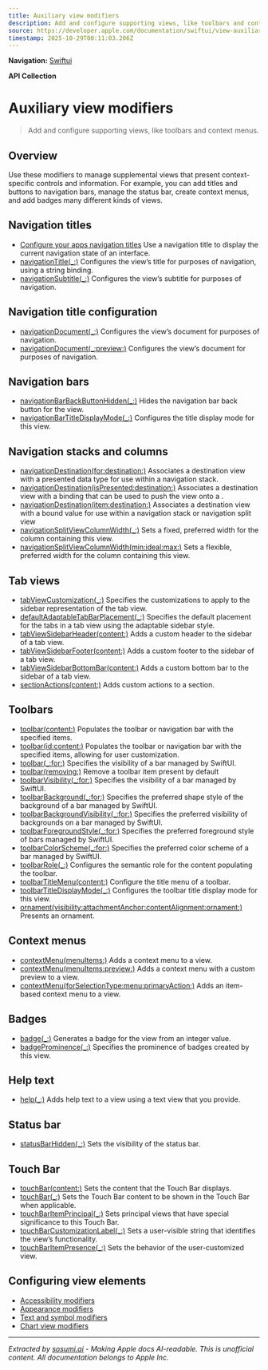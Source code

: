 ```yaml
---
title: Auxiliary view modifiers
description: Add and configure supporting views, like toolbars and context menus.
source: https://developer.apple.com/documentation/swiftui/view-auxiliary-views
timestamp: 2025-10-29T00:11:03.206Z
---
```


**Navigation:** [Swiftui](/documentation/swiftui)

**API Collection**

# Auxiliary view modifiers

> Add and configure supporting views, like toolbars and context menus.

## Overview

Use these modifiers to manage supplemental views that present context-specific controls and information. For example, you can add titles and buttons to navigation bars, manage the status bar, create context menus, and add badges many different kinds of views.

## Navigation titles

- [Configure your apps navigation titles](/documentation/swiftui/configure-your-apps-navigation-titles) Use a navigation title to display the current navigation state of an interface.
- [navigationTitle(_:)](/documentation/swiftui/view/navigationtitle(_:)) Configures the view’s title for purposes of navigation, using a string binding.
- [navigationSubtitle(_:)](/documentation/swiftui/view/navigationsubtitle(_:)) Configures the view’s subtitle for purposes of navigation.

## Navigation title configuration

- [navigationDocument(_:)](/documentation/swiftui/view/navigationdocument(_:)) Configures the view’s document for purposes of navigation.
- [navigationDocument(_:preview:)](/documentation/swiftui/view/navigationdocument(_:preview:)) Configures the view’s document for purposes of navigation.

## Navigation bars

- [navigationBarBackButtonHidden(_:)](/documentation/swiftui/view/navigationbarbackbuttonhidden(_:)) Hides the navigation bar back button for the view.
- [navigationBarTitleDisplayMode(_:)](/documentation/swiftui/view/navigationbartitledisplaymode(_:)) Configures the title display mode for this view.

## Navigation stacks and columns

- [navigationDestination(for:destination:)](/documentation/swiftui/view/navigationdestination(for:destination:)) Associates a destination view with a presented data type for use within a navigation stack.
- [navigationDestination(isPresented:destination:)](/documentation/swiftui/view/navigationdestination(ispresented:destination:)) Associates a destination view with a binding that can be used to push the view onto a .
- [navigationDestination(item:destination:)](/documentation/swiftui/view/navigationdestination(item:destination:)) Associates a destination view with a bound value for use within a navigation stack or navigation split view
- [navigationSplitViewColumnWidth(_:)](/documentation/swiftui/view/navigationsplitviewcolumnwidth(_:)) Sets a fixed, preferred width for the column containing this view.
- [navigationSplitViewColumnWidth(min:ideal:max:)](/documentation/swiftui/view/navigationsplitviewcolumnwidth(min:ideal:max:)) Sets a flexible, preferred width for the column containing this view.

## Tab views

- [tabViewCustomization(_:)](/documentation/swiftui/view/tabviewcustomization(_:)) Specifies the customizations to apply to the sidebar representation of the tab view.
- [defaultAdaptableTabBarPlacement(_:)](/documentation/swiftui/view/defaultadaptabletabbarplacement(_:)) Specifies the default placement for the tabs in a tab view using the adaptable sidebar style.
- [tabViewSidebarHeader(content:)](/documentation/swiftui/view/tabviewsidebarheader(content:)) Adds a custom header to the sidebar of a tab view.
- [tabViewSidebarFooter(content:)](/documentation/swiftui/view/tabviewsidebarfooter(content:)) Adds a custom footer to the sidebar of a tab view.
- [tabViewSidebarBottomBar(content:)](/documentation/swiftui/view/tabviewsidebarbottombar(content:)) Adds a custom bottom bar to the sidebar of a tab view.
- [sectionActions(content:)](/documentation/swiftui/view/sectionactions(content:)) Adds custom actions to a section.

## Toolbars

- [toolbar(content:)](/documentation/swiftui/view/toolbar(content:)) Populates the toolbar or navigation bar with the specified items.
- [toolbar(id:content:)](/documentation/swiftui/view/toolbar(id:content:)) Populates the toolbar or navigation bar with the specified items, allowing for user customization.
- [toolbar(_:for:)](/documentation/swiftui/view/toolbar(_:for:)) Specifies the visibility of a bar managed by SwiftUI.
- [toolbar(removing:)](/documentation/swiftui/view/toolbar(removing:)) Remove a toolbar item present by default
- [toolbarVisibility(_:for:)](/documentation/swiftui/view/toolbarvisibility(_:for:)) Specifies the visibility of a bar managed by SwiftUI.
- [toolbarBackground(_:for:)](/documentation/swiftui/view/toolbarbackground(_:for:)) Specifies the preferred shape style of the background of a bar managed by SwiftUI.
- [toolbarBackgroundVisibility(_:for:)](/documentation/swiftui/view/toolbarbackgroundvisibility(_:for:)) Specifies the preferred visibility of backgrounds on a bar managed by SwiftUI.
- [toolbarForegroundStyle(_:for:)](/documentation/swiftui/view/toolbarforegroundstyle(_:for:)) Specifies the preferred foreground style of bars managed by SwiftUI.
- [toolbarColorScheme(_:for:)](/documentation/swiftui/view/toolbarcolorscheme(_:for:)) Specifies the preferred color scheme of a bar managed by SwiftUI.
- [toolbarRole(_:)](/documentation/swiftui/view/toolbarrole(_:)) Configures the semantic role for the content populating the toolbar.
- [toolbarTitleMenu(content:)](/documentation/swiftui/view/toolbartitlemenu(content:)) Configure the title menu of a toolbar.
- [toolbarTitleDisplayMode(_:)](/documentation/swiftui/view/toolbartitledisplaymode(_:)) Configures the toolbar title display mode for this view.
- [ornament(visibility:attachmentAnchor:contentAlignment:ornament:)](/documentation/swiftui/view/ornament(visibility:attachmentanchor:contentalignment:ornament:)) Presents an ornament.

## Context menus

- [contextMenu(menuItems:)](/documentation/swiftui/view/contextmenu(menuitems:)) Adds a context menu to a view.
- [contextMenu(menuItems:preview:)](/documentation/swiftui/view/contextmenu(menuitems:preview:)) Adds a context menu with a custom preview to a view.
- [contextMenu(forSelectionType:menu:primaryAction:)](/documentation/swiftui/view/contextmenu(forselectiontype:menu:primaryaction:)) Adds an item-based context menu to a view.

## Badges

- [badge(_:)](/documentation/swiftui/view/badge(_:)) Generates a badge for the view from an integer value.
- [badgeProminence(_:)](/documentation/swiftui/view/badgeprominence(_:)) Specifies the prominence of badges created by this view.

## Help text

- [help(_:)](/documentation/swiftui/view/help(_:)) Adds help text to a view using a text view that you provide.

## Status bar

- [statusBarHidden(_:)](/documentation/swiftui/view/statusbarhidden(_:)) Sets the visibility of the status bar.

## Touch Bar

- [touchBar(content:)](/documentation/swiftui/view/touchbar(content:)) Sets the content that the Touch Bar displays.
- [touchBar(_:)](/documentation/swiftui/view/touchbar(_:)) Sets the Touch Bar content to be shown in the Touch Bar when applicable.
- [touchBarItemPrincipal(_:)](/documentation/swiftui/view/touchbaritemprincipal(_:)) Sets principal views that have special significance to this Touch Bar.
- [touchBarCustomizationLabel(_:)](/documentation/swiftui/view/touchbarcustomizationlabel(_:)) Sets a user-visible string that identifies the view’s functionality.
- [touchBarItemPresence(_:)](/documentation/swiftui/view/touchbaritempresence(_:)) Sets the behavior of the user-customized view.

## Configuring view elements

- [Accessibility modifiers](/documentation/swiftui/view-accessibility)
- [Appearance modifiers](/documentation/swiftui/view-appearance)
- [Text and symbol modifiers](/documentation/swiftui/view-text-and-symbols)
- [Chart view modifiers](/documentation/swiftui/view-chart-view)

---

*Extracted by [sosumi.ai](https://sosumi.ai) - Making Apple docs AI-readable.*
*This is unofficial content. All documentation belongs to Apple Inc.*

